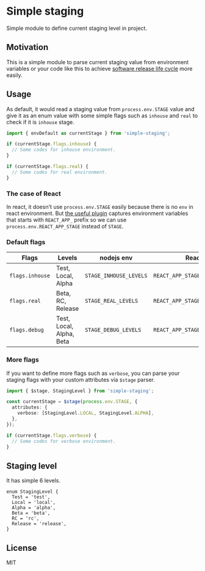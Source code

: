 # Simple staging

Simple module to define current staging level in project.

## Motivation

This is a simple module to parse current staging value from environment variables or your code like this to achieve [software release life cycle](https://en.wikipedia.org/wiki/Software_release_life_cycle) more easily.

## Usage

As default, it would read a staging value from `process.env.STAGE` value and give it as an enum value with some simple flags such as `inhouse` and `real` to check if it is `inhouse` stage.

```typescript
import { envDefault as currentStage } from 'simple-staging';

if (currentStage.flags.inhouse) {
  // Some codes for inhouse environment.
}

if (currentStage.flags.real) {
  // Some codes for real environment.
}
```

### The case of React

In react, it doesn't use `process.env.STAGE` easily because there is no `env` in react environment. But [the useful plugin](https://github.com/tuchk4/react-app-env) captures environment variables that starts with `REACT_APP_` prefix so we can use `process.env.REACT_APP_STAGE` instead of `STAGE`.

### Default flags

| Flags           | Levels                   | nodejs env             | React env                        |
| --------------- | ------------------------ | ---------------------- | -------------------------------- |
| `flags.inhouse` | Test, Local, Alpha       | `STAGE_INHOUSE_LEVELS` | `REACT_APP_STAGE_INHOUSE_LEVELS` |
| `flags.real`    | Beta, RC, Release        | `STAGE_REAL_LEVELS`    | `REACT_APP_STAGE_REAL_LEVELS`    |
| `flags.debug`   | Test, Local, Alpha, Beta | `STAGE_DEBUG_LEVELS`   | `REACT_APP_STAGE_DEBUG_LEVELS`   |

### More flags

If you want to define more flags such as `verbose`, you can parse your staging flags with your custom attributes via `$stage` parser.

```typescript
import { $stage, StagingLevel } from 'simple-staging';

const currentStage = $stage(process.env.STAGE, {
  attributes: {
    verbose: [StagingLevel.LOCAL, StagingLevel.ALPHA],
  },
});

if (currentStage.flags.verbose) {
  // Some codes for verbose environment.
}
```

## Staging level

It has simple 6 levels.

```
enum StagingLevel {
  Test = 'test',
  Local = 'local',
  Alpha = 'alpha',
  Beta = 'beta',
  RC = 'rc',
  Release = 'release',
}
```

## License

MIT
